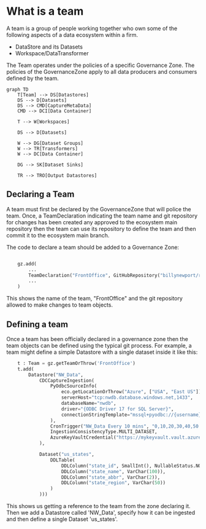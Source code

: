 # What is a team

A team is a group of people working together who own some of the following aspects of a data ecosystem within a firm.

- DataStore and its Datasets
- Workspace/DataTransformer

The Team operates under the policies of a specific Governance Zone. The policies of the GovernanceZone apply to all data producers and consumers defined by the team.

```mermaid
graph TD
    T[Team] --> DS[Datastores]
    DS --> D[Datasets]
    DS --> CMD[CaptureMetaData]
    CMD --> DCI[Data Container]
    
    T --> W[Workspaces]

    DS --> D[Datasets]

    W --> DG[Dataset Groups]
    W --> TR[Transformers]
    W --> DC[Data Container]

    DG --> SK[Dataset Sinks]

    TR --> TRO[Output Datastores]
```

## Declaring a Team

A team must first be declared by the GovernanceZone that will police the team. Once, a TeamDeclaration indicating the team name and git repository for changes has been created any approved to the ecosystem main repository then the team can use its repository to define the team and then commit it to the ecosystem main branch.

The code to declare a team should be added to a Governance Zone:

```python

    gz.add(
        ...
        TeamDeclaration("FrontOffice", GitHubRepository("billynewport/repo", "FOmain")),
        ...
    )
```

This shows the name of the team, "FrontOffice" and the git repository allowed to make changes to team objects.

## Defining a team

Once a team has been officially declared in a governance zone then the team objects can be defined using the typical git process. For example, a team might define a simple Datastore with a single dataset inside it like this:

```python
    t : Team = gz.getTeamOrThrow('FrontOffice')
    t.add(
        Datastore("NW_Data",
            CDCCaptureIngestion(
                PyOdbcSourceInfo(
                    eco.getLocationOrThrow("Azure", ["USA", "East US"]), # Where is the database
                    serverHost="tcp:nwdb.database.windows.net,1433",
                    databaseName="nwdb",
                    driver="{ODBC Driver 17 for SQL Server}",
                    connectionStringTemplate="mssql+pyodbc://{username}:{password}@{serverHost}/{databaseName}?driver={driver}"
                ),
                CronTrigger("NW_Data Every 10 mins", "0,10,20,30,40,50 * * * *"),
                IngestionConsistencyType.MULTI_DATASET,
                AzureKeyVaultCredential("https://mykeyvault.vault.azure.net", "NWDB_Creds")
            ),

            Dataset("us_states",
                DDLTable(
                    DDLColumn("state_id", SmallInt(), NullableStatus.NOT_NULLABLE, PrimaryKeyStatus.PK),
                    DDLColumn("state_name", VarChar(100)),
                    DDLColumn("state_abbr", VarChar(2)),
                    DDLColumn("state_region", VarChar(50))
                )
            )))
```

This shows us getting a reference to the team from the zone declaring it. Then we add a Datastore called 'NW_Data', specify how it can be ingested and then define a single Dataset 'us_states'.
